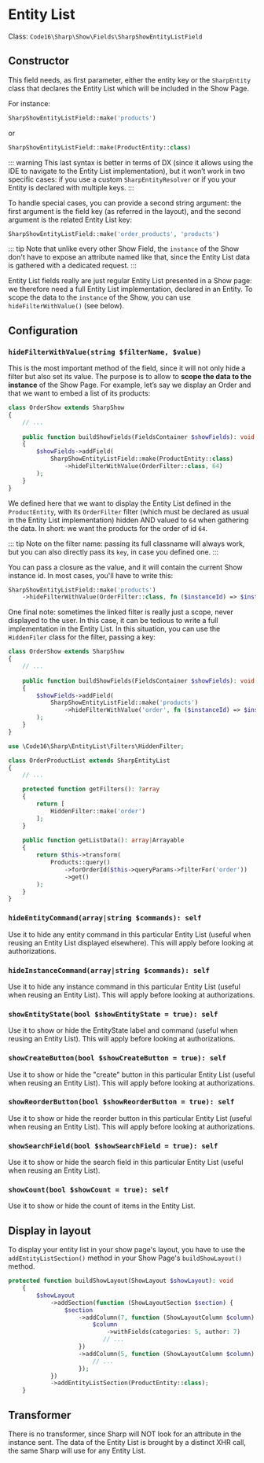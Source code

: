 # Entity List

Class: `Code16\Sharp\Show\Fields\SharpShowEntityListField`

## Constructor

This field needs, as first parameter, either the entity key or the `SharpEntity` class that declares the Entity List which will be included in the Show Page.

For instance:

```php
SharpShowEntityListField::make('products')
```

or

```php
SharpShowEntityListField::make(ProductEntity::class)
```

::: warning
This last syntax is better in terms of DX (since it allows using the IDE to navigate to the Entity List implementation), but it won’t work in two specific cases: if you use a custom `SharpEntityResolver` or if you your Entity is declared with multiple keys.
:::

To handle special cases, you can provide a second string argument: the first argument is the field key (as referred in the layout), and the second argument is the related Entity List key:

```php
SharpShowEntityListField::make('order_products', 'products')
``` 

::: tip
Note that unlike every other Show Field, the `instance` of the Show don't have to expose an attribute named like that, since the Entity List data is gathered with a dedicated request.
:::

Entity List fields really are just regular Entity List presented in a Show page: we therefore need a full Entity List implementation, declared in an Entity. To scope the data to the `instance` of the Show, you can use `hideFilterWithValue()` (see below).

## Configuration

### `hideFilterWithValue(string $filterName, $value)`

This is the most important method of the field, since it will not only hide a filter but also set its value. The purpose is to allow to **scope the data to the instance** of the Show Page. For example, let’s say we display an Order and that we want to embed a list of its products:

```php
class OrderShow extends SharpShow
{
    // ...
    
    public function buildShowFields(FieldsContainer $showFields): void
    {
        $showFields->addField(
            SharpShowEntityListField::make(ProductEntity::class)
                ->hideFilterWithValue(OrderFilter::class, 64)
        );
    }
}
```

We defined here that we want to display the Entity List defined in the `ProductEntity`, with its `OrderFilter` filter (which must be declared as usual in the Entity List implementation) hidden AND valued to `64` when gathering the data. In short: we want the products for the order of id `64`.

::: tip 
Note on the filter name: passing its full classname will always work, but you can also directly pass its `key`, in case you defined one.
:::

You can pass a closure as the value, and it will contain the current Show instance id. In most cases, you'll have to write this:

```php
SharpShowEntityListField::make('products')
    ->hideFilterWithValue(OrderFilter::class, fn ($instanceId) => $instanceId);
```

One final note: sometimes the linked filter is really just a scope, never displayed to the user. In this case, it can be tedious to write a full implementation in the Entity List. In this situation, you can use the `HiddenFiler` class for the filter, passing a key:

```php
class OrderShow extends SharpShow
{
    // ...
    
    public function buildShowFields(FieldsContainer $showFields): void
    {
        $showFields->addField(
            SharpShowEntityListField::make('products')
                ->hideFilterWithValue('order', fn ($instanceId) => $instanceId);
        );
    }
}
```

```php
use \Code16\Sharp\EntityList\Filters\HiddenFilter;

class OrderProductList extends SharpEntityList
{
    // ...

    protected function getFilters(): ?array
    {
        return [
            HiddenFilter::make('order')
        ];
    }
    
    public function getListData(): array|Arrayable
    {
        return $this->transform(
            Products::query()
                ->forOrderId($this->queryParams->filterFor('order'))
                ->get()
        );
    }
}
```

### `hideEntityCommand(array|string $commands): self`

Use it to hide any entity command in this particular Entity List (useful when reusing an Entity List displayed elsewhere). This will apply before looking at authorizations.

### `hideInstanceCommand(array|string $commands): self`

Use it to hide any instance command in this particular Entity List (useful when reusing an Entity List). This will apply before looking at authorizations.

### `showEntityState(bool $showEntityState = true): self`

Use it to show or hide the EntityState label and command (useful when reusing an Entity List). This will apply before looking at authorizations.

### `showCreateButton(bool $showCreateButton = true): self`

Use it to show or hide the "create" button in this particular Entity List (useful when reusing an Entity List). This will apply before looking at authorizations.

### `showReorderButton(bool $showReorderButton = true): self`

Use it to show or hide the reorder button in this particular Entity List (useful when reusing an Entity List). This will apply before looking at authorizations.

### `showSearchField(bool $showSearchField = true): self`

Use it to show or hide the search field in this particular Entity List (useful when reusing an Entity List).

### `showCount(bool $showCount = true): self`

Use it to show or hide the count of items in the Entity List.

## Display in layout

To display your entity list in your show page's layout, you have to use the `addEntityListSection()` method in your Show Page's `buildShowLayout()` method.

```php
protected function buildShowLayout(ShowLayout $showLayout): void
    {
        $showLayout
            ->addSection(function (ShowLayoutSection $section) {
                $section
                    ->addColumn(7, function (ShowLayoutColumn $column) {
                        $column
                            ->withFields(categories: 5, author: 7)
                           // ...
                    })
                    ->addColumn(5, function (ShowLayoutColumn $column) {
                        // ...
                    });
            })
            ->addEntityListSection(ProductEntity::class);
    }
```

## Transformer

There is no transformer, since Sharp will NOT look for an attribute in the instance sent. The data of the Entity List is brought by a distinct XHR call, the same Sharp will use for any Entity List.
